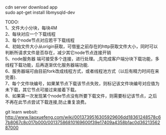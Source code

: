 
cdn server download app   
sudo apt-get install libmysqld-dev  

TODO:    
1、文件大小分块，每块4M   
2、每块对应一个下载线程    
3、每个node节点对应若干下载线程   
4、初始文件大小从origin获取，可借鉴之前存在的http获取文件大小，同时可以判断所请求文件是否存在，减少其它node节点连接开销    
5、node服务器 端可接受多个连接，进行处理。,先完成客户端分块下载功能，多线程下载功能，后再逐渐优化服务器端功能.    
6、服务器端可由目前fork改成线程方式，或者线程池方式（以后有精力时间在来完善).    
7、每个文件块编号，如果某节点下载该节点失败，则标记该文件块编号对应值为未下载，其它节点可接过来接着下载。  
8、如果第一次发现某个node节点没有所要下载文件，则需要标记该节点，之后不再在此节点尝试下载连接,防止重复浪费。 
     
git learn websit:   
http://www.liaoxuefeng.com/wiki/0013739516305929606dd18361248578c67b8067c8c017b000/00137586810169600f39e17409a4358b1ac0d3621356287000   
